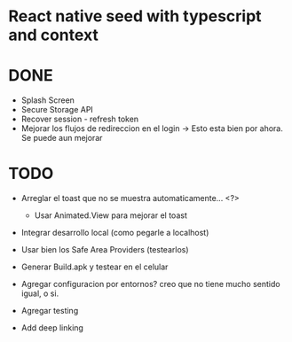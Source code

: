 # React native seed with typescript and context

# DONE
* Splash Screen
* Secure Storage API
* Recover session - refresh token
* Mejorar los flujos de redireccion en el login -> Esto esta bien por ahora. Se puede aun mejorar

# TODO
* Arreglar el toast que no se muestra automaticamente... <?>
  * Usar Animated.View para mejorar el toast
* Integrar desarrollo local (como pegarle a localhost)
* Usar bien los Safe Area Providers (testearlos)
* Generar Build.apk y testear en el celular
* Agregar configuracion por entornos? creo que no tiene mucho sentido igual, o si.

* Agregar testing
* Add deep linking